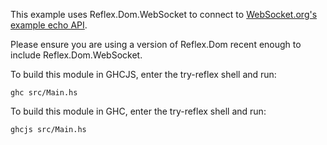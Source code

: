 This example uses Reflex.Dom.WebSocket to connect to [WebSocket.org's example echo API](https://www.websocket.org/echo.html).

Please ensure you are using a version of Reflex.Dom recent enough to include Reflex.Dom.WebSocket.

To build this module in GHCJS, enter the try-reflex shell and run:
    
    ghc src/Main.hs

To build this module in GHC, enter the try-reflex shell and run:

    ghcjs src/Main.hs
